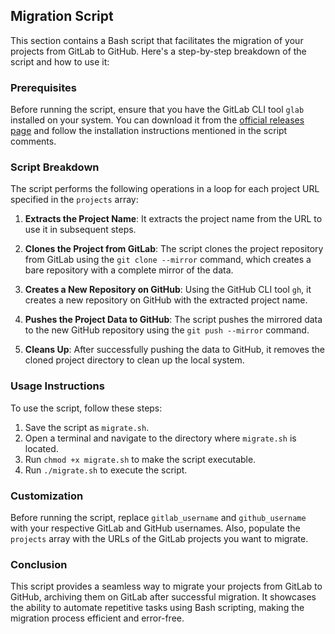 ## Migration Script

This section contains a Bash script that facilitates the migration of your projects from GitLab to GitHub. Here's a step-by-step breakdown of the script and how to use it:

### Prerequisites

Before running the script, ensure that you have the GitLab CLI tool `glab` installed on your system. You can download it from the [official releases page](https://github.com/profclems/glab/releases) and follow the installation instructions mentioned in the script comments.

### Script Breakdown

The script performs the following operations in a loop for each project URL specified in the `projects` array:

1. **Extracts the Project Name**: It extracts the project name from the URL to use it in subsequent steps.
   
2. **Clones the Project from GitLab**: The script clones the project repository from GitLab using the `git clone --mirror` command, which creates a bare repository with a complete mirror of the data.

3. **Creates a New Repository on GitHub**: Using the GitHub CLI tool `gh`, it creates a new repository on GitHub with the extracted project name.

4. **Pushes the Project Data to GitHub**: The script pushes the mirrored data to the new GitHub repository using the `git push --mirror` command.

5. **Cleans Up**: After successfully pushing the data to GitHub, it removes the cloned project directory to clean up the local system.

### Usage Instructions

To use the script, follow these steps:

1. Save the script as `migrate.sh`.
2. Open a terminal and navigate to the directory where `migrate.sh` is located.
3. Run `chmod +x migrate.sh` to make the script executable.
4. Run `./migrate.sh` to execute the script.

### Customization

Before running the script, replace `gitlab_username` and `github_username` with your respective GitLab and GitHub usernames. Also, populate the `projects` array with the URLs of the GitLab projects you want to migrate.

### Conclusion

This script provides a seamless way to migrate your projects from GitLab to GitHub, archiving them on GitLab after successful migration. It showcases the ability to automate repetitive tasks using Bash scripting, making the migration process efficient and error-free.

